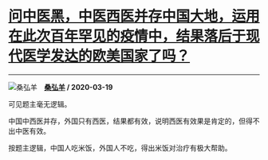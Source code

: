 # [问中医黑，中医西医并存中国大地，运用在此次百年罕见的疫情中，结果落后于现代医学发达的欧美国家了吗？](https://www.zhihu.com/answer/1090333453)

------------------------------------------------------------------------------------------------

![桑弘羊](https://pic1.zhimg.com/v2-ab1706620e3bec1182239236ffe9dbb1.jpg?source=1940ef5c "桑弘羊")&emsp;**[桑弘羊](https://www.zhihu.com/people/shui-zhui-miao-13-39) / 2020-03-19**

可见题主毫无逻辑。

中国中西医并存，外国只有西医，结果都有效，说明西医有效果是肯定的，但得不出中医有效。

按题主逻辑，中国人吃米饭，外国人不吃，得出米饭对治疗有极大帮助。

